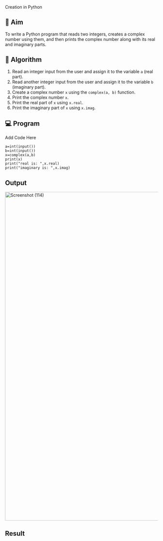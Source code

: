 Creation in Python

## 🎯 Aim
To write a Python program that reads two integers, creates a complex number using them, and then prints the complex number along with its real and imaginary parts.

## 🧠 Algorithm
1. Read an integer input from the user and assign it to the variable `a` (real part).
2. Read another integer input from the user and assign it to the variable `b` (imaginary part).
3. Create a complex number `x` using the `complex(a, b)` function.
4. Print the complex number `x`.
5. Print the real part of `x` using `x.real`.
6. Print the imaginary part of `x` using `x.imag`.

## 💻 Program
Add Code Here
```
a=int(input())
b=int(input())
x=complex(a,b)
print(x)
print("real is: ",x.real)
print("imaginary is: ",x.imag)
```
## Output
<img width="1920" height="1080" alt="Screenshot (114)" src="https://github.com/user-attachments/assets/ebe7591d-0598-4ec8-ad95-27f6dc2cb926" />

## Result
